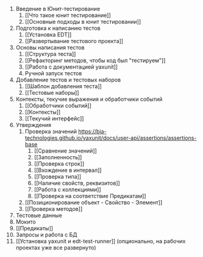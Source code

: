 1. Введение в Юнит-тестирование
	1. [[Что такое юнит тестирование]]
	2. [[Основные подходы в юнит тестировании]]
2. Подготовка к написанию тестов
	1. [[Установка EDT]]
	2. [[Развертывание тестового проекта]]
3. Основы написания тестов
	1. [[Структура теста]]
	2. [[Рефакторинг методов, чтобы код был "тестируем"]]
	3. [[Работа с документацией yaxunit]]
	4. Ручной запуск тестов
4. Добавление тестов и тестовых наборов
	1. [[Шаблон добавления теста]]
	2. [[Тестовые наборы]]
5. Контексты, текучие выражения и обработчики событий
	1. [[Обработчики событий]]
	2. [[Контексты]]
	3. [[Текучий интерфейс]]
6. Утверждения
	1. Проверка значений https://bia-technologies.github.io/yaxunit/docs/user-api/assertions/assertions-base
		1. [[Сравнение значений]]
		2. [[Заполненность]]
		3. [[Проверка строк]]
		4. [[Вхождение в интервал]]
		5. [[Проверка типа]]
		6. [[Наличие свойств, реквизитов]]
		7. [[Работа с коллекциями]]
		8. [[Проверка на соответствие Предикатам]]
	2. [[Позиционирование объект - Свойство - Элемент]]
	3. [[Проверка методов]]
7. Тестовые данные
8. Мокито
9. [[Предикаты]]
10. Запросы и работа с БД
11. [[Установка yaxunit и edt-test-runner]] (опционально, на рабочих проектах уже все развернуто)